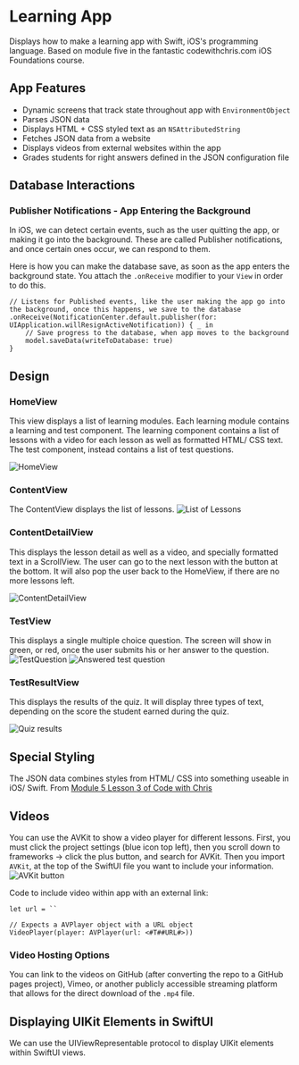 # Learning App
Displays how to make a learning app with Swift, iOS's programming language. Based on module five in the fantastic codewithchris.com iOS Foundations course.

## App Features
- Dynamic screens that track state throughout app with `EnvironmentObject`
- Parses JSON data
- Displays HTML + CSS styled text as an `NSAttributedString`
- Fetches JSON data from a website
- Displays videos from external websites within the app
- Grades students for right answers defined in the JSON configuration file

## Database Interactions
### Publisher Notifications - App Entering the Background
In iOS, we can detect certain events, such as the user quitting the app, or making it go into the background. These are called
Publisher notifications, and once certain ones occur, we can respond to them. 

Here is how you can make the database save, as soon as the app enters the background state. You attach the `.onReceive` 
modifier to your `View` in order to do this. 
```
// Listens for Published events, like the user making the app go into the background, once this happens, we save to the database
.onReceive(NotificationCenter.default.publisher(for: UIApplication.willResignActiveNotification)) { _ in
    // Save progress to the database, when app moves to the background
    model.saveData(writeToDatabase: true)
}
```

## Design
### HomeView
This view displays a list of learning modules. Each learning module contains a learning and test component. 
The learning component contains a list of lessons with a video for each lesson as well as formatted
HTML/ CSS text. The test component, instead contains a list of test questions.

![HomeView](img/HomeView.png)

### ContentView
The ContentView displays the list of lessons. 
![List of Lessons](img/ListOfLessons.png)

### ContentDetailView
This displays the lesson detail as well as a video, and specially formatted text in a ScrollView. 
The user can go to the next lesson with the button at the bottom. It will also pop the user back to
the HomeView, if there are no more lessons left.

![ContentDetailView](img/ContentDetailView.png)

### TestView
This displays a single multiple choice question. The screen will show in green, or red, once the 
user submits his or her answer to the question.
![TestQuestion](img/TestQuestion.png)
![Answered test question](img/TestQuestionAnswered.png)

### TestResultView
This displays the results of the quiz. It will display three types of text, depending on the score
the student earned during the quiz.

![Quiz results](img/TestResultView)


## Special Styling
The JSON data combines styles from HTML/ CSS into something useable in iOS/ Swift. From [Module 
5 Lesson 3 of Code with Chris](https://learn.codewithchris.com/courses/take/foundations/lessons/22274485-lesson-3-parsing-the-json-data)

## Videos
You can use the AVKit to show a video player for different lessons. First, you must click the project settings (blue icon
top left), then you scroll down to frameworks -> click the plus button, and search for AVKit. Then you import `AVKit`, at the top of the SwiftUI file you want to include your information.
![AVKit button](img/framework.png)

Code to include video within app with an external link:
```
let url = ``

// Expects a AVPlayer object with a URL object
VideoPlayer(player: AVPlayer(url: <#T##URL#>))
```

### Video Hosting Options
You can link to the videos on GitHub (after converting the repo to a GitHub pages project), Vimeo, or another publicly accessible streaming platform that allows for the direct download of the `.mp4` file.

## Displaying UIKit Elements in SwiftUI
We can use the UIViewRepresentable protocol to display UIKit elements within SwiftUI views.
